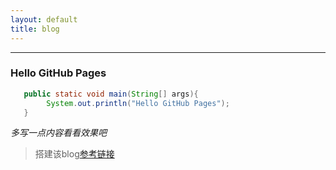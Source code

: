 ```yaml
---
layout: default
title: blog
---
```


---

### Hello GitHub Pages

```java
   public static void main(String[] args){
        System.out.println("Hello GitHub Pages");
   }
```

*多写一点内容看看效果吧*

> 搭建该blog[参考链接](http://www.ruanyifeng.com/blog/2012/08/blogging_with_jekyll.html)

